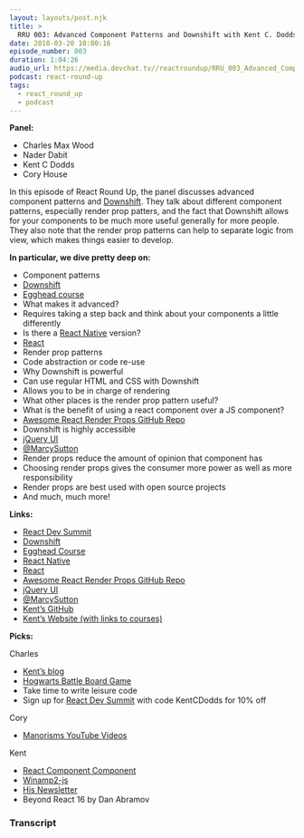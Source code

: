 ```yaml
---
layout: layouts/post.njk
title: >
  RRU 003: Advanced Component Patterns and Downshift with Kent C. Dodds
date: 2018-03-20 10:00:16
episode_number: 003
duration: 1:04:26
audio_url: https://media.devchat.tv//reactroundup/RRU_003_Advanced_Component_Patterns_and_downshift_with_Kent_C_Dodds.mp3
podcast: react-round-up
tags:
  - react_round_up
  - podcast
---
```


**Panel:**

- Charles Max Wood
- Nader Dabit
- Kent C Dodds
- Cory House

In this episode of React Round Up, the panel discusses advanced component patterns and [Downshift](https://github.com/paypal/downshift). They talk about different component patterns, especially render prop patters, and the fact that Downshift allows for your components to be much more useful generally for more people. They also note that the render prop patterns can help to separate logic from view, which makes things easier to develop.

**In particular, we dive pretty deep on:**

- Component patterns
- [Downshift](https://github.com/paypal/downshift)
- [Egghead course](https://egghead.io/courses/advanced-react-component-patterns)
- What makes it advanced?
- Requires taking a step back and think about your components a little differently
- Is there a [React Native](https://facebook.github.io/react-native/) version?
- [React](https://reactjs.org/)
- Render prop patterns
- Code abstraction or code re-use
- Why Downshift is powerful
- Can use regular HTML and CSS with Downshift
- Allows you to be in charge of rendering
- What other places is the render prop pattern useful?
- What is the benefit of using a react component over a JS component?
- [Awesome React Render Props GitHub Repo](https://github.com/jaredpalmer/awesome-react-render-props)
- Downshift is highly accessible
- [jQuery UI](https://jqueryui.com/)
- [@MarcySutton](https://twitter.com/marcysutton?lang=en)
- Render props reduce the amount of opinion that component has
- Choosing render props gives the consumer more power as well as more responsibility
- Render props are best used with open source projects
- And much, much more!

**Links:**

- [React Dev Summit](https://reactdevsummit.com/)
- [Downshift](https://github.com/paypal/downshift)
- [Egghead Course](https://egghead.io/courses/advanced-react-component-patterns)
- [React Native](https://facebook.github.io/react-native/)
- [React](https://reactjs.org/)
- [Awesome React Render Props GitHub Repo](https://github.com/jaredpalmer/awesome-react-render-props)
- [jQuery UI](https://jqueryui.com/)
- [@MarcySutton](https://twitter.com/marcysutton?lang=en)
- [Kent’s GitHub](https://github.com/kentcdodds)
- [Kent’s Website (with links to courses)](https://kentcdodds.com/workshops/)

**Picks:**

Charles

- [Kent’s blog](https://blog.kentcdodds.com/)
- [Hogwarts Battle Board Game](https://www.amazon.com/Potter-Hogwarts-Battle-Cooperative-Building/dp/B01EIKRP0K)
- Take time to write leisure code
- Sign up for [React Dev Summit](https://reactdevsummit.com/) with code KentCDodds for 10% off

Cory

- [Manorisms YouTube Videos](https://www.youtube.com/channel/UCSUkyvHHdLuFKkHyYxCmmcw)

Kent

- [React Component Component](https://github.com/reactions/component)
- [Winamp2-js](https://jordaneldredge.com/projects/winamp2-js/)
- [His Newsletter](https://tinyletter.com/kentcdodds)
- Beyond React 16 by Dan Abramov

### Transcript

